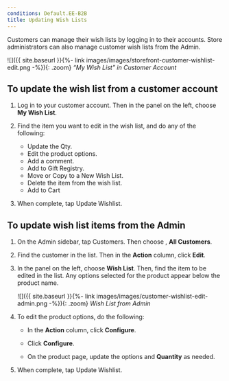 ```yaml
---
conditions: Default.EE-B2B
title: Updating Wish Lists
---
```


Customers can manage their wish lists by logging in to their accounts. Store administrators can also manage customer wish lists from the Admin.

![]({{ site.baseurl }}{%- link images/images/storefront-customer-wishlist-edit.png -%}){: .zoom}
*“My Wish List” in Customer Account*

## To update the wish list from a customer account

1. Log in to your customer account. Then in the panel on the left, choose **My Wish List**.

1. Find the item you want to edit in the wish list, and do any of the following:

   * Update the Qty.
   * Edit the product options.
   * Add a comment.
   * Add to Gift Registry.
   * Move or Copy to a New Wish List.
   * Delete the item from the wish list.
   * Add to Cart

1. When complete, tap <span class="btn">Update Wishlist</span>.

## To update wish list items from the Admin

1. On the Admin sidebar, tap Customers. Then choose , **All Customers**.

1. Find the customer in the list. Then in the **Action** column, click **Edit**.

1. In the panel on the left, choose **Wish List**. Then, find the item to be edited in the list. Any options selected for the product appear below the product name.

    ![]({{ site.baseurl }}{%- link images/images/customer-wishlist-edit-admin.png -%}){: .zoom}
    *Wish List from Admin*

1. To edit the product options, do the following:

   * In the **Action** column, click **Configure**.

   * Click **Configure**.

   * On the product page, update the options and **Quantity** as needed.

1. When complete, tap <span class="btn">Update Wishlist</span>.
